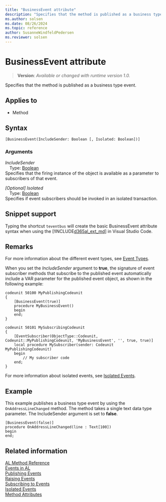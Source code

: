 ```yaml
---
title: "BusinessEvent attribute"
description: "Specifies that the method is published as a business type event."
ms.author: solsen
ms.date: 08/26/2024
ms.topic: reference
author: SusanneWindfeldPedersen
ms.reviewer: solsen
---
```

[//]: # (START>DO_NOT_EDIT)
[//]: # (IMPORTANT:Do not edit any of the content between here and the END>DO_NOT_EDIT.)
[//]: # (Any modifications should be made in the .xml files in the ModernDev repo.)

# BusinessEvent attribute
> **Version**: _Available or changed with runtime version 1.0._

Specifies that the method is published as a business type event.


## Applies to

- Method


## Syntax

```AL
[BusinessEvent(IncludeSender: Boolean [, Isolated: Boolean])]
```

### Arguments
*IncludeSender*  
&emsp;Type: [Boolean](../methods-auto/boolean/boolean-data-type.md)  
Specifies that the firing instance of the object is available as a parameter to subscribers of that event.  

*[Optional] Isolated*  
&emsp;Type: [Boolean](../methods-auto/boolean/boolean-data-type.md)  
Specifies if event subscribers should be invoked in an isolated transaction.  

[//]: # (IMPORTANT: END>DO_NOT_EDIT)

## Snippet support
Typing the shortcut `teventbus` will create the basic BusinessEvent attribute syntax when using the [!INCLUDE[d365al_ext_md](../../includes/d365al_ext_md.md)] in Visual Studio Code.

## Remarks
For more information about the different event types, see [Event Types](../devenv-event-types.md).

When you set the *IncludeSender* argument to **true**, the signature of event subscriber methods that subscribe to the published event automatically include a VAR parameter for the published event object, as shown in the following example:

```AL
codeunit 50100 MyPublishingCodeunit
{
    [BusinessEvent(true)]
    procedure MyBusinessEvent()
    begin
    end;
}

codeunit 50101 MySubscribingCodeunit
{
    [EventSubscriber(ObjectType::Codeunit, Codeunit::MyPublishingCodeunit, 'MyBusinessEvent', '', true, true)]
    local procedure MySubscriber(sender: Codeunit MyPublishingCodeunit)
    begin
        // My subscriber code
    end;
}
```

For more information about isolated events, see [Isolated Events](../devenv-events-isolated.md).

## Example

This example publishes a business type event by using the `OnAddressLineChanged` method. The method takes a single text data type parameter. The IncludeSender argument is set to **false**.

```AL
[BusinessEvent(false)] 
procedure OnAddressLineChanged(line : Text[100])
begin    
end;
```  

## Related information

[AL Method Reference](../methods-auto/library.md)  
[Events in AL](../devenv-events-in-al.md)  
[Publishing Events](../devenv-publishing-events.md)   
[Raising Events](../devenv-raising-events.md)   
[Subscribing to Events](../devenv-subscribing-to-events.md)   
[Isolated Events](../devenv-events-isolated.md)  
[Method Attributes](devenv-method-attributes.md)